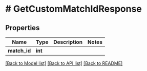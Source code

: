 # # GetCustomMatchIdResponse

## Properties

Name | Type | Description | Notes
------------ | ------------- | ------------- | -------------
**match_id** | **int** |  |

[[Back to Model list]](../../README.md#models) [[Back to API list]](../../README.md#endpoints) [[Back to README]](../../README.md)
